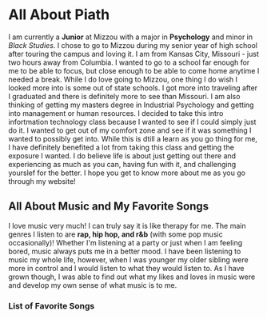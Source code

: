 # All About Piath
I am currently a **Junior** at Mizzou with a major in **Psychology** and minor in *Black Studies*. I chose to go to Mizzou during my senior year of high school after touring the campus and loving it. I am from Kansas City, Missouri - just two hours away from Columbia. I wanted to go to a school far enough for me to be able to focus, but close enough to be able to come home anytime I needed a break. While I do love going to Mizzou, one thing I do wish I looked more into is some out of state schools. I got more into traveling after I graduated and there is definitely more to see than Missouri. I am also thinking of getting my masters degree in Industrial Psychology and getting into management or human resources. I decided to take this intro infortmation technology class because I wanted to see if I could simply just do it. I wanted to get out of my comfort zone and see if it was something I wanted to possibly get into. While this is dtill a learn as you go thing for me, I have definitely benefited a lot from taking this class and getting the exposure I wanted. I do believe life is about just getting out there and experiencing as much as you can, having fun with it, and challenging yourslef for the better. I hope you get to know more about me as you go through my website!

## All About Music and My Favorite Songs
I love music very much! I can truly say it is like therapy for me. The main genres I listen to are **rap, hip hop, and r&b** (with some pop music occasionally)! Whether I'm listening at a party or just when I am feeling bored, music always puts me in a better mood. I have been listening to music my whole life, however, when I was younger my older sibling were more in control and I would listen to what they would listen to. As I have grown though, I was able to find out what my likes and loves in music were and develop my own sense of what music is to me.
### List of Favorite Songs      
